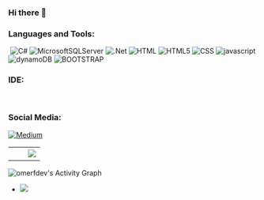 ### Hi there 👋


<!-- Languages and Tools -->
<h3 align="left">Languages and Tools:</h3>
<p align="left" witdh="320" height="320">
   <img src="https://img.shields.io/badge/go-%2300ADD8.svg?style=for-the-badge&logo=go&logoColor=white" alt="">
  <img src="https://img.shields.io/badge/c%23-%23239120.svg?style=for-the-badge&amp;logo=c-sharp&amp;logoColor=white" alt="C#"> 
  <img src="https://img.shields.io/badge/Microsoft%20SQL%20Server-CC2927?style=for-the-badge&amp;logo=microsoft%20sql%20server&amp;logoColor=white" alt="MicrosoftSQLServer"> 
  <img src="https://img.shields.io/badge/.NET-Core-5C2D91?style=for-the-badge&amp;logo=.net&amp;logoColor=white" alt=".Net"> 
  <img src="https://img.shields.io/badge/HTML-239120?style=for-the-badge&logo=html5&logoColor=white" alt="HTML">
  <img src="https://img.shields.io/badge/HTML5-E34F26?style=for-the-badge&logo=html5&logoColor=white" alt="HTML5"> 
  <img src="https://img.shields.io/badge/CSS-239120?&style=for-the-badge&logo=css3&logoColor=white" alt="CSS"> 
  <img src="https://img.shields.io/badge/javascript-%23323330.svg?style=for-the-badge&logo=javascript&logoColor=%23F7DF1E" alt="javascript">  
  <img src="https://img.shields.io/badge/Amazon%20DynamoDB-4053D6?style=for-the-badge&logo=Amazon%20DynamoDB&logoColor=white" alt="dynamoDB">  
  <img src="https://img.shields.io/badge/bootstrap-%238511FA.svg?style=for-the-badge&logo=bootstrap&logoColor=white" alt="BOOTSTRAP">
  <img src="https://img.shields.io/badge/JWT-black?style=for-the-badge&logo=JSON%20web%20tokens" alt=""> 
  <img src="https://img.shields.io/badge/jquery-%230769AD.svg?style=for-the-badge&logo=jquery&logoColor=white" alt=""> 
  <img src="https://img.shields.io/badge/react-%2320232a.svg?style=for-the-badge&logo=react&logoColor=%2361DAFB" alt=""> 
  <img src="https://img.shields.io/badge/AWS-%23FF9900.svg?style=for-the-badge&logo=amazon-aws&logoColor=white" alt=""> 
  <img src="https://img.shields.io/badge/github%20pages-121013?style=for-the-badge&logo=github&logoColor=white" alt=""> 
  <img src="https://img.shields.io/badge/azure-%230072C6.svg?style=for-the-badge&logo=microsoftazure&logoColor=white" alt=""> 
  <img src="https://img.shields.io/badge/-Swagger-%23Clojure?style=for-the-badge&logo=swagger&logoColor=white" alt="">   
    <img src="https://img.shields.io/badge/-signalR-%23323330?style=for-the-badge&logo=signalR&logoColor=white" alt="">   
    <img src="https://img.shields.io/badge/figma-%23F24E1E.svg?style=for-the-badge&logo=figma&logoColor=white" alt="">
   <img src="https://img.shields.io/badge/docker-%230db7ed.svg?style=for-the-badge&logo=docker&logoColor=white" alt="">
</p>
<h3 align="left">IDE:</h3>
<p align="left" witdh="320" height="320">
   <img src="https://img.shields.io/badge/GoLand-0f0f0f?&style=for-the-badge&logo=goland&logoColor=whitE" alt="">  
  <img src="https://img.shields.io/badge/Visual%20Studio-5C2D91.svg?style=for-the-badge&logo=visual-studio&logoColor=white" alt="">  
  <img src="https://img.shields.io/badge/Visual%20Studio%20Code-0078d7.svg?style=for-the-badge&logo=visual-studio-code&logoColor=white" alt="">    
</p>
<h3 align="left">Social Media:</h3>
<p align="left" witdh="320" height="320">
 <a href="https://medium.com/@omerfdev" target="_blank"><img src="https://img.shields.io/badge/Medium-12100E?style=for-the-badge&logo=medium&logoColor="alt="Medium"></a>  
</p> 
<table border="0" align="center">
<td width="50%" align="center">
<!--<img src="https://github-readme-stats.vercel.app/api?username=omerfdev&amp;theme=radical&amp;hide_border=false&amp;include_all_commits=false&amp;count_private=false" alt=""> -->

</br>
<img src="https://github-readme-streak-stats.herokuapp.com/?user=omerfdev&amp;theme=radical&amp;hide_border=false" alt="">
</td>
<td width="50%" align="center">
<img  align="center"  src="https://github-readme-stats.anuraghazra1.vercel.app/api/top-langs/?username=omerfdev&theme=radical&hide_border=true&no-bg=true&no-frame=true&langs_count=10"/>
</td>
</picture>
</table>
<img alt="omerfdev's Activity Graph" src="https://github-readme-activity-graph.vercel.app/graph/?username=omerfdev&bg_color=1F222E&color=F8D866&line=F85D7F&point=FFFFFF&hide_border=true" />

+ [![](https://visitcount.itsvg.in/api?id=omerdev&label=Profile%20Views&icon=1&pretty=true)](https://visitcount.itsvg.in)




<!--
**omerfdev/omerfdev** is a ✨ _special_ ✨ repository because its `README.md` (this file) appears on your GitHub profile.

Here are some ideas to get you started:

- 🔭 I’m currently working on .Net Environments
- 🌱 I’m currently learning .Net, Sql, Web..
- 👯 I’m looking to collaborate on ...
- 🤔 I’m looking for help with ...
- 💬 Ask me about ...
- 📫 How to reach me: ...
- 😄 Pronouns: ...
- ⚡ Fun fact: ...

-->


